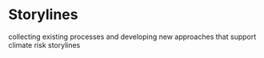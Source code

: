 # Storylines
collecting existing processes and developing new approaches that support climate risk storylines

